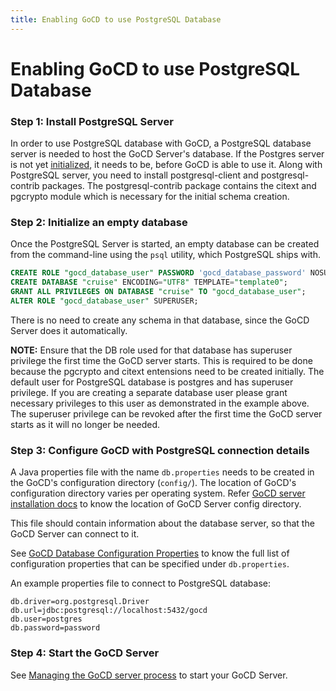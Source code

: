 ```yaml
---
title: Enabling GoCD to use PostgreSQL Database
---
```


# Enabling GoCD to use PostgreSQL Database

### Step 1: Install PostgreSQL Server

In order to use PostgreSQL database with GoCD, a PostgreSQL database server is needed to host the GoCD Server's database.
If the Postgres server is not yet <a href="https://www.postgresql.org/docs/current/app-initdb.html" target="_blank">initialized</a>, it needs to be, before GoCD is able to use it. Along with PostgreSQL server, you need to install postgresql-client and postgresql-contrib packages. The postgresql-contrib package contains the citext and pgcrypto module which is necessary for the initial schema creation.


### Step 2: Initialize an empty database

Once the PostgreSQL Server is started, an empty database can be created from the command-line using the `psql` utility, which PostgreSQL ships with.

```sql
CREATE ROLE "gocd_database_user" PASSWORD 'gocd_database_password' NOSUPERUSER NOCREATEDB NOCREATEROLE INHERIT LOGIN;
CREATE DATABASE "cruise" ENCODING="UTF8" TEMPLATE="template0";
GRANT ALL PRIVILEGES ON DATABASE "cruise" TO "gocd_database_user";
ALTER ROLE "gocd_database_user" SUPERUSER;
```

There is no need to create any schema in that database, since the GoCD Server does it automatically.

**NOTE:**  Ensure that the DB role used for that database has superuser privilege the first time the GoCD server starts. This is required to be done because the pgcrypto and citext entensions need to be created initially. The default user for PostgreSQL database is postgres and has superuser privilege. If you are creating a separate database user please grant necessary privileges to this user as demonstrated in the example above. The superuser privilege can be revoked after the first time the GoCD server starts as it will no longer be needed.


### Step 3: Configure GoCD with PostgreSQL connection details

A Java properties file with the name `db.properties` needs to be created in the GoCD's configuration directory (`config/`). 
The location of GoCD's configuration directory varies per operating system. Refer [GoCD server installation docs](../installing_go_server.html) to know the location of GoCD Server config directory.

This file should contain information about the database server, so that the GoCD Server can connect to it.

See [GoCD Database Configuration Properties](connection-properties.html) to know the full list of configuration properties that can be specified under `db.properties`.

An example properties file to connect to PostgreSQL database:

```properties
db.driver=org.postgresql.Driver
db.url=jdbc:postgresql://localhost:5432/gocd
db.user=postgres
db.password=password
```

### Step 4: Start the GoCD Server

See [Managing the GoCD server process](https://docs.gocd.org/current/installation/installing_go_server.html) to start your GoCD Server.  

